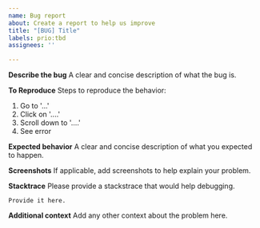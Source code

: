 ```yaml
---
name: Bug report
about: Create a report to help us improve
title: "[BUG] Title"
labels: prio:tbd
assignees: ''

---
```


**Describe the bug**
A clear and concise description of what the bug is.

**To Reproduce**
Steps to reproduce the behavior:
1. Go to '...'
2. Click on '....'
3. Scroll down to '....'
4. See error

**Expected behavior**
A clear and concise description of what you expected to happen.

**Screenshots**
If applicable, add screenshots to help explain your problem.

**Stacktrace**
Please provide a stackstrace that would help debugging.
```
Provide it here.
```

**Additional context**
Add any other context about the problem here.
